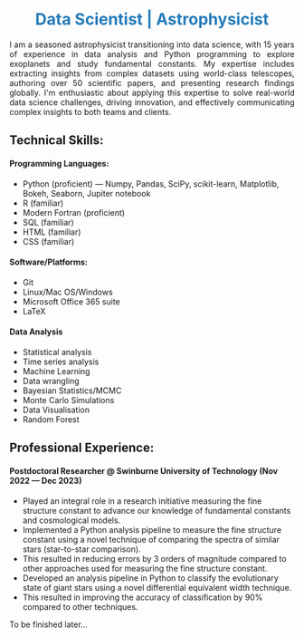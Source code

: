 <h1 style="text-align:center!important; color:#267CB9;">Data Scientist | Astrophysicist</h1>

<p style="text-align:justify;">
I am a seasoned astrophysicist transitioning into data science, with 15 years of experience in data analysis and Python programming to explore exoplanets and study fundamental constants. My expertise includes extracting insights from complex datasets using world-class telescopes, authoring over 50 scientific papers, and presenting research findings globally. I'm enthusiastic about applying this expertise to solve real-world data science challenges, driving innovation, and effectively communicating complex insights to both teams and clients.
</p>

## Technical Skills:
#### Programming Languages:
- Python (proficient) — Numpy, Pandas, SciPy, scikit-learn, Matplotlib, Bokeh, Seaborn, Jupiter notebook
- R (familiar)
- Modern Fortran (proficient)
- SQL (familiar)
- HTML (familiar)
- CSS (familiar)

#### Software/Platforms:
- Git
- Linux/Mac OS/Windows
- Microsoft Office 365 suite
- LaTeX

#### Data Analysis
- Statistical analysis
- Time series analysis
- Machine Learning
- Data wrangling
- Bayesian Statistics/MCMC
- Monte Carlo Simulations
- Data Visualisation
- Random Forest

## Professional Experience:
#### Postdoctoral Researcher @ Swinburne University of Technology (Nov 2022 — Dec 2023)
- Played an integral role in a research initiative measuring the fine structure constant to advance our knowledge of fundamental constants and cosmological models.
- Implemented a Python analysis pipeline to measure the fine structure constant using a novel technique of comparing the spectra of similar stars (star-to-star comparison).
- This resulted in reducing errors by 3 orders of magnitude compared to other approaches used for measuring the fine structure constant.
- Developed an analysis pipeline in Python to classify the evolutionary state of giant stars using a novel differential equivalent width technique.
- This resulted in improving the accuracy of classification by 90% compared to other techniques.



To be finished later...
